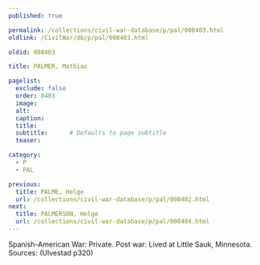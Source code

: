 ```yaml
---
published: true

permalink: /collections/civil-war-database/p/pal/008403.html
oldlink: /CivilWar/db/p/pal/008403.html

oldid: 008403

title: PALMER, Mathias

pagelist:
  exclude: false
  order: 8403
  image: 
  alt:
  caption:
  title:
  subtitle:      # Defaults to page subtitle
  teaser:

category: 
  - P 
  - PAL

previous:
  title: PALME, Helge
  url: /collections/civil-war-database/p/pal/008402.html  
next:
  title: PALMERSON, Helge
  url: /collections/civil-war-database/p/pal/008404.html   
---
```

Spanish-American War: Private. Post war: Lived at Little Sauk, Minnesota. Sources: (Ulvestad p320)